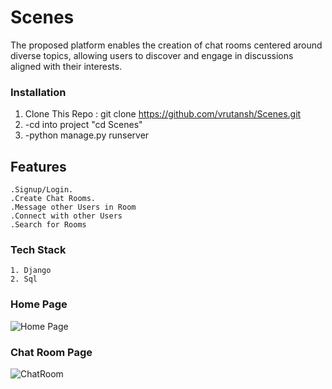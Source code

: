 # Scenes
The proposed platform enables the creation of chat rooms centered around diverse topics, allowing users to discover and engage in discussions aligned with their interests.

### Installation
1. Clone This Repo : git clone https://github.com/vrutansh/Scenes.git
2. -cd into project "cd Scenes"
3. -python manage.py runserver

## Features
    .Signup/Login.
    .Create Chat Rooms.
    .Message other Users in Room
    .Connect with other Users
    .Search for Rooms

### Tech Stack
    1. Django
    2. Sql

### Home Page

![Home Page](https://github.com/vrutansh/Scenes/assets/51320569/60d510f3-dabe-45de-a240-3802b40bc00b)

### Chat Room Page

![ChatRoom](https://github.com/vrutansh/Scenes/assets/51320569/e5c095c0-21e9-4b25-82cc-e9a8b68fb735)
